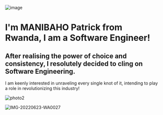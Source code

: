 ![image](https://user-images.githubusercontent.com/63926982/175697352-932c4f09-4252-49da-af87-9cb5cbfece63.png)

# I'm MANIBAHO Patrick from Rwanda, I am a Software Engineer!

## After realising the power of choice and consistency, I resolutely decided to cling on Software Engineering.
I am keenly interested in unraveling every single knot of it, intending to play a role in  revolutionizing this industry!

![photo2](https://user-images.githubusercontent.com/63926982/175697738-c94b195c-3fbb-42e4-9eca-d16187451e8f.jpg)








![IMG-20220623-WA0027](https://user-images.githubusercontent.com/63926982/175698565-f8c5adcd-0c03-476e-9f9e-4432e80ba08c.jpg)
